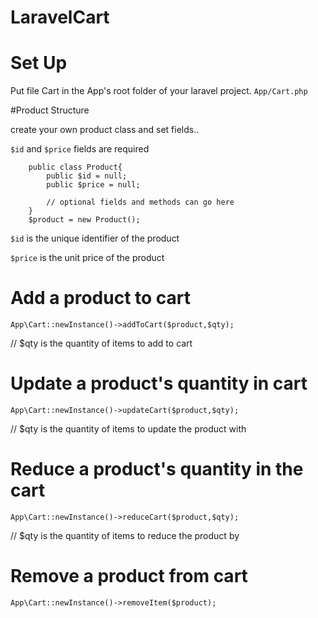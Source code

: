 # LaravelCart

# Set Up

Put file Cart in the App's root folder of your laravel project. `App/Cart.php`

#Product Structure

create your own product class and set fields.. 

`$id` and `$price` fields are required

``` 
    public class Product{
		public $id = null;
		public $price = null;
        
        // optional fields and methods can go here
	}
    $product = new Product();
```
`$id` is the unique identifier of the product

`$price` is the unit price of the product


# Add a product to cart

```
App\Cart::newInstance()->addToCart($product,$qty);
```
// $qty is the quantity of items to add to cart


# Update a product's quantity in cart 

```
App\Cart::newInstance()->updateCart($product,$qty);
```

// $qty is the quantity of items to update the product with


# Reduce a product's quantity in the cart

```
App\Cart::newInstance()->reduceCart($product,$qty);
```

// $qty is the quantity of items to reduce the product by


# Remove a product from cart

```
App\Cart::newInstance()->removeItem($product);
```




 
